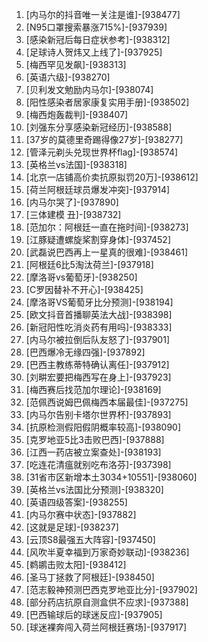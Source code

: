 
1. [内马尔的抖音唯一关注是谁]-[938477]
1. [N95口罩搜索暴涨715%]-[937939]
1. [感染新冠后每日症状参考]-[938312]
1. [足球诗人贺炜又上线了]-[937925]
1. [梅西罕见发飙]-[938313]
1. [英语六级]-[938270]
1. [贝利发文勉励内马尔]-[938074]
1. [阳性感染者居家康复实用手册]-[938502]
1. [梅西炮轰裁判]-[938407]
1. [刘强东分享感染新冠经历]-[938588]
1. [37岁的莫德里奇踢得像27岁]-[938277]
1. [管泽元剃头兑现世界杯flag]-[938574]
1. [英格兰vs法国]-[938318]
1. [北京一店铺高价卖抗原拟罚20万]-[938612]
1. [荷兰阿根廷球员爆发冲突]-[937914]
1. [内马尔哭了]-[937890]
1. [三体建模 丑]-[938732]
1. [范加尔：阿根廷一直在拖时间]-[938273]
1. [江豚疑遭螺旋桨割穿身体]-[937452]
1. [武磊说巴西再上一星真的很难]-[938461]
1. [阿根廷6比5淘汰荷兰]-[937918]
1. [摩洛哥vs葡萄牙]-[938250]
1. [C罗因替补不开心]-[938425]
1. [摩洛哥VS葡萄牙比分预测]-[938194]
1. [欧文抖音首播聊英法大战]-[938398]
1. [新冠阳性吃消炎药有用吗]-[938333]
1. [内马尔被拉倒后队友怒了]-[937901]
1. [巴西爆冷无缘四强]-[937892]
1. [巴西主教练蒂特确认离任]-[937912]
1. [刘畊宏要把梅西写在身上]-[937923]
1. [梅西赛后找范加尔理论]-[938169]
1. [范佩西说姆巴佩梅西本届最佳]-[937275]
1. [内马尔告别卡塔尔世界杯]-[937893]
1. [抗原检测假阳假阴概率较高]-[938090]
1. [克罗地亚5比3击败巴西]-[937888]
1. [江西一药店被立案查处]-[938193]
1. [吃连花清瘟就别吃布洛芬]-[937398]
1. [31省市区新增本土3034+10551]-[938060]
1. [英格兰vs法国比分预测]-[938320]
1. [英语四级答案]-[938255]
1. [内马尔赛中状态]-[937882]
1. [这就是足球]-[938237]
1. [云顶S8最强五大阵容]-[937450]
1. [风吹半夏幸福到万家奇妙联动]-[938236]
1. [鹈鹕击败太阳]-[938412]
1. [圣马丁拯救了阿根廷]-[938450]
1. [范志毅神预测巴西克罗地亚比分]-[937902]
1. [部分药店抗原自测盒供不应求]-[937388]
1. [巴西输球后的球迷反应]-[937905]
1. [球迷裸奔闯入荷兰阿根廷赛场]-[937917]